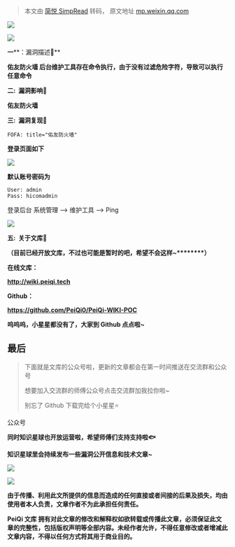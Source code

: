 > 本文由 [简悦 SimpRead](http://ksria.com/simpread/) 转码， 原文地址 [mp.weixin.qq.com](https://mp.weixin.qq.com/s/lryCPv3zDops5lVuKsYYZw)

![](https://mmbiz.qpic.cn/mmbiz_gif/ibicicIH182el5PaBkbJ8nfmXVfbQx819qWWENXGA38BxibTAnuZz5ujFRic5ckEltsvWaKVRqOdVO88GrKT6I0NTTQ/640?wx_fmt=gif)

![](https://mmbiz.qpic.cn/mmbiz_png/ibicicIH182el7f0qibYGLgIyO0zpTSeV1I6m1WibjS1ggK9xf8lYM44SK40O6uRLTOAtiaM0xYOqZicJ2oDdiaWFianIjQ/640?wx_fmt=png)

**一****：漏洞描述🐑**

**佑友防火墙 后台维护工具存在命令执行，由于没有过滤危险字符，导致可以执行任意命令**

**二:  漏洞影响🐇**

**佑友防火墙**

**三:  漏洞复现🐋**

```
FOFA: title="佑友防火墙"
```

**登录页面如下**

![](https://mmbiz.qpic.cn/mmbiz_png/ibicicIH182el7f0qibYGLgIyO0zpTSeV1I698tsCMVbhLoWKvQcHja0wIVwdnbXdEMiaeGdvCEdgQ3oicjqK5hU16Mw/640?wx_fmt=png)

**默认账号密码为**

```
User: admin
Pass: hicomadmin
```

登录后台 系统管理 --> 维护工具 --> Ping

![](https://mmbiz.qpic.cn/mmbiz_png/ibicicIH182el7f0qibYGLgIyO0zpTSeV1I6jUZibNMk1IicDO6azsJibOxXzTwd2D2e52bzQ8yibrjPoUr4h6MNDeasFA/640?wx_fmt=png)

 ****五:  关于文库🦉****

****（目前已经开放文库，不过也可能是暂时的吧，希望不会这样~********）****

**在线文库：**

**http://wiki.peiqi.tech**

**Github：**

**https://github.com/PeiQi0/PeiQi-WIKI-POC**

******呜呜呜，小星星都没有了，大家到 Github 点点啦~******

最后
--

> 下面就是文库的公众号啦，更新的文章都会在第一时间推送在交流群和公众号
> 
> 想要加入交流群的师傅公众号点击交流群加我拉你啦~
> 
> 别忘了 Github 下载完给个小星星⭐

公众号

**同时知识星球也开放运营啦，希望师傅们支持支持啦🐟**

**知识星球里会持续发布一些漏洞公开信息和技术文章~**

![](https://mmbiz.qpic.cn/mmbiz_png/ibicicIH182el7iafXcY0OcGbVuXIcjiaBXZuHPQeSEAhRof2olkAM9ZghicpNv0p8rRbtNCZJL4t82g15Va8iahlCWeg/640?wx_fmt=png)

![](https://mmbiz.qpic.cn/mmbiz_png/ibicicIH182el7f0qibYGLgIyO0zpTSeV1I6SaS4YyqFbeLfxtibsA3WgMoib4WwxACY4yDm5sye5TuuibK97aibj3ZdMQ/640?wx_fmt=png)

**由于传播、利用此文所提供的信息而造成的任何直接或者间接的后果及损失，均由使用者本人负责，文章作者不为此承担任何责任。**

**PeiQi 文库 拥有对此文章的修改和解释权如欲转载或传播此文章，必须保证此文章的完整性，包括版权声明等全部内容。未经作者允许，不得任意修改或者增减此文章内容，不得以任何方式将其用于商业目的。**